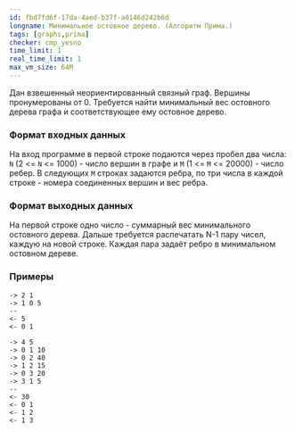 ```yaml
---
id: fbd7fd6f-17da-4aed-b37f-a0146d242b6d
longname: Минимальное остовное дерево. (Алгоритм Прима.)
tags: [graphs,prima]
checker: cmp_yesno
time_limit: 1
real_time_limit: 1
max_vm_size: 64M
---
```



Дан взвешенный неориентированный связный граф. Вершины пронумерованы от 0. Требуется найти минимальный вес остовного дерева графа и соответствующее ему остовное дерево.

### Формат входных данных

На вход программе в первой строке подаются через пробел два числа: `N` (2 <= `N` <= 1000) - число вершин в графе и `M` (1 <= `M` <= 20000) - число ребер. В следующих `M` строках задаются ребра, по три числа в каждой строке - номера соединенных вершин и вес ребра.

### Формат выходных данных

На первой строке одно число - суммарный вес минимального остовного дерева. Дальше требуется распечатать N-1 пару чисел, каждyю на новой строке. Каждая пара задаёт ребро в минимальном остовном дереве.

### Примеры
```
-> 2 1
-> 1 0 5
--
<- 5
<- 0 1
```

```
-> 4 5
-> 0 1 10
-> 0 2 40
-> 1 2 15
-> 0 3 20
-> 3 1 5
--
<- 30
<- 0 1
<- 1 2
<- 1 3
```
